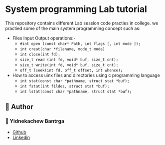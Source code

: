 # System programming Lab tutorial
This repository contains different Lab session code practies in college. we practied some of the main system programming concept such as:
- Files Input Output operations:-
    - `#int open (const char* Path, int flags [, int mode ]);`
    - `int creat(char *filename, mode_t mode)`
    - `int close(int fd);`
    - `size_t read (int fd, void* buf, size_t cnt);`
    - `size_t write(int fd, void* buf, size_t cnt);`
    - `off_t lseek(int fd, off_t offset, int whence);`
- How to access uinx files and directories using c programming language
    - `int stat(const char *pathname, struct stat *buf);`
    - `int fstat(int fildes, struct stat *buf);`
    - `int lstat(const char *pathname, struct stat *buf);`
## :pencil: **Author**
### :man: Yidnekachew Bantrga
- [Github](https://github.com/Yidne21)
- [Linkedin](https://www.linkedin.com/in/yidnekachew-bantrga-801376234/)